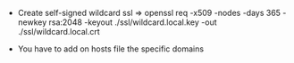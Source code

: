 - Create self-signed wildcard ssl => openssl req -x509 -nodes -days 365 -newkey rsa:2048 -keyout ./ssl/wildcard.local.key -out ./ssl/wildcard.local.crt

- You have to add on hosts file the specific domains